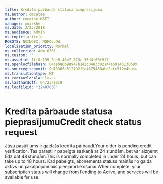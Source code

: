 ```yaml
---
title: Kredīta pārbaude statusa pieprasījumu
ms.author: cmcatee
author: cmcatee-MSFT
manager: mnirkhe
ms.date: 2/23/2018
ms.audience: Admin
ms.topic: article
ROBOTS: NOINDEX, NOFOLLOW
localization_priority: Normal
ms.collection: Adm_O365
ms.custom: ''
ms.assetid: 1ff0c139-3ce0-46e7-873c-35d4f60f9f7c
ms.openlocfilehash: 04beb86b98947b142c0483c02147ab9145130b99
ms.sourcegitcommit: 9d78905c512192ffc4675468abd2efc5f2e4baf4
ms.translationtype: MT
ms.contentlocale: lv-LV
ms.lasthandoff: 04/23/2019
ms.locfileid: "32407035"
---
```

# <a name="credit-check-status-request"></a><span data-ttu-id="d6cb5-102">Kredīta pārbaude statusa pieprasījumu</span><span class="sxs-lookup"><span data-stu-id="d6cb5-102">Credit check status request</span></span>

<span data-ttu-id="d6cb5-103">Jūsu pasūtījums ir gaidošs kredīta pārbaudi.</span><span class="sxs-lookup"><span data-stu-id="d6cb5-103">Your order is pending credit verification.</span></span> <span data-ttu-id="d6cb5-104">Tas parasti ir pabeigta saskaņā ar 24 stundām, bet var aizņemt līdz pat 48 stundām.</span><span class="sxs-lookup"><span data-stu-id="d6cb5-104">This is normally completed in under 24 hours, but can take up to 48 hours.</span></span> <span data-ttu-id="d6cb5-105">Kad pabeigts, abonementa statuss mainās no gaida aktīvs un pakalpojumi būs pieejami lietošanai.</span><span class="sxs-lookup"><span data-stu-id="d6cb5-105">When complete, your subscription status will change from Pending to Active, and services will be available for use.</span></span>
  

